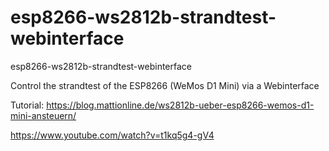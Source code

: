 # esp8266-ws2812b-strandtest-webinterface
esp8266-ws2812b-strandtest-webinterface

Control the strandtest of the ESP8266 (WeMos D1 Mini) via a Webinterface

Tutorial:
https://blog.mattionline.de/ws2812b-ueber-esp8266-wemos-d1-mini-ansteuern/

https://www.youtube.com/watch?v=t1kq5g4-gV4

